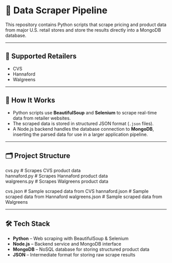 # 🛒 Data Scraper Pipeline

This repository contains Python scripts that scrape pricing and product data from major U.S. retail stores and store the results directly into a MongoDB database.

---

## 🏬 Supported Retailers

- CVS  
- Hannaford  
- Walgreens  

---

## 🧪 How It Works

- Python scripts use **BeautifulSoup** and **Selenium** to scrape real-time data from retailer websites.  
- The scraped data is stored in structured JSON format (`.json` files).  
- A Node.js backend handles the database connection to **MongoDB**, inserting the parsed data for use in a larger application pipeline.  

---

## 🗂️ Project Structure

cvs.py # Scrapes CVS product data  
hannaford.py # Scrapes Hannaford product data  
walgreens.py # Scrapes Walgreens product data  

cvs.json # Sample scraped data from CVS
hannaford.json # Sample scraped data from Hannaford
walgreens.json # Sample scraped data from Walgreens

---

## 🛠 Tech Stack

- **Python** – Web scraping with BeautifulSoup & Selenium  
- **Node.js** – Backend service and MongoDB interface  
- **MongoDB** – NoSQL database for storing structured product data  
- **JSON** – Intermediate format for storing raw scrape results  
